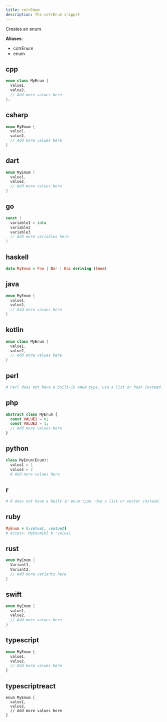 ```yaml
---
title: cotrEnum
description: The cotrEnum snippet.
---
```


Creates an enum

**Aliases**:
- cotrEnum
- enum

## cpp
```cpp
enum class MyEnum {
  value1,
  value2,
  // Add more values here
};
```

## csharp
```csharp
enum MyEnum {
  value1,
  value2,
  // Add more values here
}
```

## dart
```dart
enum MyEnum {
  value1,
  value2,
  // Add more values here
}
```

## go
```go
const (
  variable1 = iota
  variable2
  variable3
  // Add more variables here
)
```

## haskell
```haskell
data MyEnum = Foo | Bar | Baz deriving (Enum)
```

## java
```java
enum MyEnum {
  value1,
  value2,
  // Add more values here
}
```

## kotlin
```kotlin
enum class MyEnum {
  value1,
  value2,
  // Add more values here
}
```

## perl
```perl
# Perl does not have a built-in enum type. Use a list or hash instead.
```

## php
```php
abstract class MyEnum {
  const VALUE1 = 0;
  const VALUE2 = 1;
  // Add more values here
}
```

## python
```python
class MyEnum(Enum):
  value1 = 1
  value2 = 2
  # Add more values here
```

## r
```r
# R does not have a built-in enum type. Use a list or vector instead.
```

## ruby
```ruby
MyEnum = [:value1, :value2]
# Access: MyEnum[0] # :value1
```

## rust
```rust
enum MyEnum {
  Variant1,
  Variant2,
  // Add more variants here
}
```

## swift
```swift
enum MyEnum {
  value1,
  value2,
  // Add more values here
}
```

## typescript
```typescript
enum MyEnum {
  value1,
  value2,
  // Add more values here
}
```

## typescriptreact
```typescriptreact
enum MyEnum {
  value1,
  value2,
  // Add more values here
}
```

